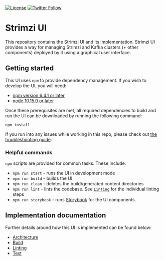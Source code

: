 [![License](https://img.shields.io/badge/license-Apache--2.0-blue.svg)](http://www.apache.org/licenses/LICENSE-2.0)
[![Twitter Follow](https://img.shields.io/twitter/follow/strimziio.svg?style=social&label=Follow&style=for-the-badge)](https://twitter.com/strimziio)

# Strimzi UI

This repository contains the Strimzi UI and its implementation.
Strimzi UI provides a way for managing Strimzi and Kafka clusters (+ other components) deployed by it using a graphical user interface.

## Getting started

This UI uses `npm` to provide dependency management. If you wish to develop the UI, you will need:

- [npm version 6.4.1 or later](https://docs.npmjs.com/downloading-and-installing-node-js-and-npm)
- [node 10.15.0 or later](https://docs.npmjs.com/downloading-and-installing-node-js-and-npm)

Once these prerequisites are met, all required dependencies to build and run the UI can be downloaded by running the following command:

```
npm install
```

If you run into any issues while working in this repo, please check out [the troubleshooting guide](#troubleshooting).

### Helpful commands

`npm` scripts are provided for common tasks. These include:

- `npm run start` - runs the UI in development mode
- `npm run build` - builds the UI
- `npm run clean` - deletes the build/generated content directories
- `npm run lint` - lints the codebase. See [`Linting`](./docs/Linting.md) for the individual linting steps
- `npm run storybook` - runs [Storybook](./docs/Architecture.md#storybook) for the UI components.

## Implementation documentation

Further details around how this UI is implemented can be found below:

- [Architecture](./docs/Architecture.md)
- [Build](./docs/Build.md)
- [Linting](./docs/Linting.md)
- [Test](./docs/Test.md)
